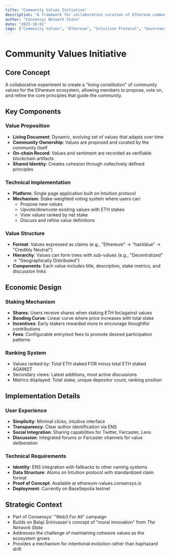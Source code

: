```yaml
---
title: "Community Values Initiative"
description: "A framework for collaborative curation of Ethereum community values"
author: "Consensys Network State"
date: "2023-10-01"
tags: ["Community Values", "Ethereum", "Intuition Protocol", "Governance"]
---
```


# Community Values Initiative

## Core Concept

A collaborative experiment to create a "living constitution" of community values for the Ethereum ecosystem, allowing members to propose, vote on, and refine the core principles that guide the community.

## Key Components

### Value Proposition

- **Living Document**: Dynamic, evolving set of values that adapts over time
- **Community Ownership**: Values are proposed and curated by the community itself
- **On-chain Record**: Values and sentiment are recorded as verifiable blockchain artifacts
- **Shared Identity**: Creates cohesion through collectively defined principles

### Technical Implementation

- **Platform**: Single page application built on Intuition protocol
- **Mechanism**: Stake-weighted voting system where users can:
  - Propose new values
  - Upvote/downvote existing values with ETH stakes
  - View values ranked by net stake
  - Discuss and refine value definitions

### Value Structure

- **Format**: Values expressed as claims (e.g., "Ethereum" → "hasValue" → "Credibly Neutral")
- **Hierarchy**: Values can form trees with sub-values (e.g., "Decentralized" → "Geographically Distributed")
- **Components**: Each value includes title, description, stake metrics, and discussion links

## Economic Design

### Staking Mechanism

- **Shares**: Users receive shares when staking ETH for/against values
- **Bonding Curve**: Linear curve where price increases with total stake
- **Incentives**: Early stakers rewarded more to encourage thoughtful contributions
- **Fees**: Configurable entry/exit fees to promote desired participation patterns

### Ranking System

- Values ranked by: Total ETH staked FOR minus total ETH staked AGAINST
- Secondary views: Latest additions, most active discussions
- Metrics displayed: Total stake, unique depositor count, ranking position

## Implementation Details

### User Experience

- **Simplicity**: Minimal clicks, intuitive interface
- **Transparency**: Clear author identification via ENS
- **Social Integration**: Sharing capabilities for Twitter, Farcaster, Lens
- **Discussion**: Integrated forums or Farcaster channels for value deliberation

### Technical Requirements

- **Identity**: ENS integration with fallbacks to other naming systems
- **Data Structure**: Atoms on Intuition protocol with standardized claim format
- **Proof of Concept**: Available at ethereum-values.consensys.io
- **Deployment**: Currently on BaseSepolia testnet

## Strategic Context

- Part of Consensys' "Web3 For All" campaign
- Builds on Balaji Srinivasan's concept of "moral innovation" from *The Network State*
- Addresses the challenge of maintaining cohesive values as the ecosystem grows
- Provides a mechanism for intentional evolution rather than haphazard drift